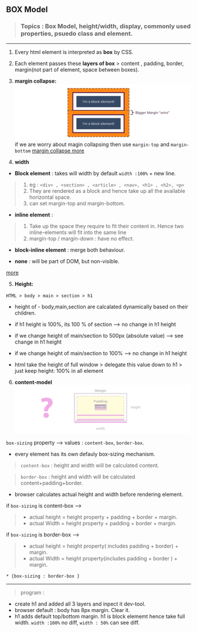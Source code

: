 ## BOX Model

> ### Topics :  Box Model, height/width, display, commonly used properties, psuedo class and element.
***

1. Every html element is interpreted as **box** by CSS.

2. Each element passes these **layers of box** >  content , padding, border, margin(not part of element, space between boxes).

3. **margin collapse:**
![img](../../99_archive/999_assets/assets_html-css/margin.JPG)
if we are worry about magin collapsing then use `margin-top` and `margin-bottom`
[margin collapse more](https://developer.mozilla.org/en-US/docs/Web/CSS/CSS_Box_Model/Mastering_margin_collapsing)

4. **width**
- **Block element** : takes will width by default `width :100%` + new line. 
> 1. eg : `<div> , <section> , <article> , <nav>, <h1> , <h2>, <p>`
> 2. They are rendered as a block and hence take up all the available horizontal space.
> 3. can set margin-top and margin-bottom.

- **inline element** : 
> 1. Take up the space they require to fit their content in. Hence two inline-elements will fit into the same line
> 2. margin-top / margin-down : have no effect.

- **block-inline element** : merge both behaviour.

- **none** : will be part of DOM, but non-visible.

[more ]( https://hacks.mozilla.org/2015/03/understanding-inline-box-model/)

5. **Height:**

`HTML > body > main > section > h1`
- height of - body,main,section are calcalated dynamically based on their children.
- if h1 height is 100%, its 100 % of section --> no change in h1 height
- if we change height of main/section to 500px (absolute value) --> see change in h1 height
- if we change height of main/section to 100% -->  no change in h1 height

- html take the height of full window > delegate this value down to h1 > just keep height: 100% in all element

6. **content-model**
![img](../../99_archive/999_assets/assets_html-css/cm1.JPG)

`box-sizing` property --> values : `content-box`, `border-box`.

- every element has its own defauly box-sizing mechanism.
> `content-box` : height and width will be calculated content.  

> `border-box` : height and width will be calculated content+padding+border.

- browser calculates actual height and width before rendering element.

if  `box-sizing` is content-box --> 
> - actual height = height property  + padding + border + margin.
> - actual Width = height property  + padding + border + margin.

if  `box-sizing` is border-box --> 
> - actual height = height property( includes padding + border) + margin.
> - actual Width = height property(includes padding + border ) + margin.

```
* {box-sizing : border-box }
```
***
> program :
- create h1 and added all 3 layers and inpect it dev-tool.
- browser default : body has 8px margin. Clear it.
- h1 adds default top/bottom margin. h1 is block elememt hence take full width. `width :100%` no diff, `width : 50%` can see diff.


